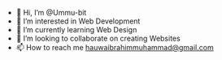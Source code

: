 - 👋 Hi, I’m @Ummu-bit
- 👀 I’m interested in Web Development
- 🌱 I’m currently learning Web Design
- 💞️ I’m looking to collaborate on creating Websites
- 📫 How to reach me hauwaibrahimmuhammad@gmail.com

<!---
Ummu-bit/Ummu-bit is a ✨ special ✨ repository because its `README.md` (this file) appears on your GitHub profile.
You can click the Preview link to take a look at your changes.
--->
